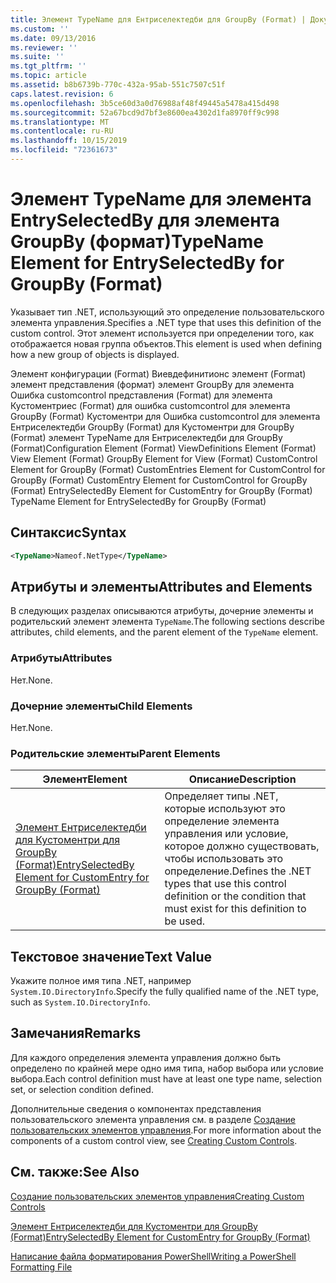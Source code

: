 ```yaml
---
title: Элемент TypeName для Ентриселектедби для GroupBy (Format) | Документация Майкрософт
ms.custom: ''
ms.date: 09/13/2016
ms.reviewer: ''
ms.suite: ''
ms.tgt_pltfrm: ''
ms.topic: article
ms.assetid: b8b6739b-770c-432a-95ab-551c7507c51f
caps.latest.revision: 6
ms.openlocfilehash: 3b5ce60d3a0d76988af48f49445a5478a415d498
ms.sourcegitcommit: 52a67bcd9d7bf3e8600ea4302d1fa8970ff9c998
ms.translationtype: MT
ms.contentlocale: ru-RU
ms.lasthandoff: 10/15/2019
ms.locfileid: "72361673"
---
```

# <a name="typename-element-for-entryselectedby-for-groupby-format"></a><span data-ttu-id="ce5e3-102">Элемент TypeName для элемента EntrySelectedBy для элемента GroupBy (формат)</span><span class="sxs-lookup"><span data-stu-id="ce5e3-102">TypeName Element for EntrySelectedBy for GroupBy (Format)</span></span>

<span data-ttu-id="ce5e3-103">Указывает тип .NET, использующий это определение пользовательского элемента управления.</span><span class="sxs-lookup"><span data-stu-id="ce5e3-103">Specifies a .NET type that uses this definition of the custom control.</span></span> <span data-ttu-id="ce5e3-104">Этот элемент используется при определении того, как отображается новая группа объектов.</span><span class="sxs-lookup"><span data-stu-id="ce5e3-104">This element is used when defining how a new group of objects is displayed.</span></span>

<span data-ttu-id="ce5e3-105">Элемент конфигурации (Format) Виевдефинитионс элемент (Format) элемент представления (формат) элемент GroupBy для элемента Ошибка customcontrol представления (Format) для элемента Кустоментриес (Format) для ошибка customcontrol для элемента GroupBy (Format) Кустоментри для Ошибка customcontrol для элемента Ентриселектедби GroupBy (Format) для Кустоментри для GroupBy (Format) элемент TypeName для Ентриселектедби для GroupBy (Format)</span><span class="sxs-lookup"><span data-stu-id="ce5e3-105">Configuration Element (Format) ViewDefinitions Element (Format) View Element (Format) GroupBy Element for View (Format) CustomControl Element for GroupBy (Format) CustomEntries Element for CustomControl for GroupBy (Format) CustomEntry Element for CustomControl for GroupBy (Format) EntrySelectedBy Element for CustomEntry for GroupBy (Format) TypeName Element for EntrySelectedBy for GroupBy (Format)</span></span>

## <a name="syntax"></a><span data-ttu-id="ce5e3-106">Синтаксис</span><span class="sxs-lookup"><span data-stu-id="ce5e3-106">Syntax</span></span>

```xml
<TypeName>Nameof.NetType</TypeName>
```

## <a name="attributes-and-elements"></a><span data-ttu-id="ce5e3-107">Атрибуты и элементы</span><span class="sxs-lookup"><span data-stu-id="ce5e3-107">Attributes and Elements</span></span>

<span data-ttu-id="ce5e3-108">В следующих разделах описываются атрибуты, дочерние элементы и родительский элемент элемента `TypeName`.</span><span class="sxs-lookup"><span data-stu-id="ce5e3-108">The following sections describe attributes, child elements, and the parent element of the `TypeName` element.</span></span>

### <a name="attributes"></a><span data-ttu-id="ce5e3-109">Атрибуты</span><span class="sxs-lookup"><span data-stu-id="ce5e3-109">Attributes</span></span>

<span data-ttu-id="ce5e3-110">Нет.</span><span class="sxs-lookup"><span data-stu-id="ce5e3-110">None.</span></span>

### <a name="child-elements"></a><span data-ttu-id="ce5e3-111">Дочерние элементы</span><span class="sxs-lookup"><span data-stu-id="ce5e3-111">Child Elements</span></span>

<span data-ttu-id="ce5e3-112">Нет.</span><span class="sxs-lookup"><span data-stu-id="ce5e3-112">None.</span></span>

### <a name="parent-elements"></a><span data-ttu-id="ce5e3-113">Родительские элементы</span><span class="sxs-lookup"><span data-stu-id="ce5e3-113">Parent Elements</span></span>

|<span data-ttu-id="ce5e3-114">Элемент</span><span class="sxs-lookup"><span data-stu-id="ce5e3-114">Element</span></span>|<span data-ttu-id="ce5e3-115">Описание</span><span class="sxs-lookup"><span data-stu-id="ce5e3-115">Description</span></span>|
|-------------|-----------------|
|[<span data-ttu-id="ce5e3-116">Элемент Ентриселектедби для Кустоментри для GroupBy (Format)</span><span class="sxs-lookup"><span data-stu-id="ce5e3-116">EntrySelectedBy Element for CustomEntry for GroupBy (Format)</span></span>](./entryselectedby-element-for-customentry-for-groupby-format.md)|<span data-ttu-id="ce5e3-117">Определяет типы .NET, которые используют это определение элемента управления или условие, которое должно существовать, чтобы использовать это определение.</span><span class="sxs-lookup"><span data-stu-id="ce5e3-117">Defines the .NET types that use this control definition or the condition that must exist for this definition to be used.</span></span>|

## <a name="text-value"></a><span data-ttu-id="ce5e3-118">Текстовое значение</span><span class="sxs-lookup"><span data-stu-id="ce5e3-118">Text Value</span></span>

<span data-ttu-id="ce5e3-119">Укажите полное имя типа .NET, например `System.IO.DirectoryInfo`.</span><span class="sxs-lookup"><span data-stu-id="ce5e3-119">Specify the fully qualified name of the .NET type, such as `System.IO.DirectoryInfo`.</span></span>

## <a name="remarks"></a><span data-ttu-id="ce5e3-120">Замечания</span><span class="sxs-lookup"><span data-stu-id="ce5e3-120">Remarks</span></span>

<span data-ttu-id="ce5e3-121">Для каждого определения элемента управления должно быть определено по крайней мере одно имя типа, набор выбора или условие выбора.</span><span class="sxs-lookup"><span data-stu-id="ce5e3-121">Each control definition must have at least one type name, selection set, or selection condition defined.</span></span>

<span data-ttu-id="ce5e3-122">Дополнительные сведения о компонентах представления пользовательского элемента управления см. в разделе [Создание пользовательских элементов управления](./creating-custom-controls.md).</span><span class="sxs-lookup"><span data-stu-id="ce5e3-122">For more information about the components of a custom control view, see [Creating Custom Controls](./creating-custom-controls.md).</span></span>

## <a name="see-also"></a><span data-ttu-id="ce5e3-123">См. также:</span><span class="sxs-lookup"><span data-stu-id="ce5e3-123">See Also</span></span>

[<span data-ttu-id="ce5e3-124">Создание пользовательских элементов управления</span><span class="sxs-lookup"><span data-stu-id="ce5e3-124">Creating Custom Controls</span></span>](./creating-custom-controls.md)

[<span data-ttu-id="ce5e3-125">Элемент Ентриселектедби для Кустоментри для GroupBy (Format)</span><span class="sxs-lookup"><span data-stu-id="ce5e3-125">EntrySelectedBy Element for CustomEntry for GroupBy (Format)</span></span>](./entryselectedby-element-for-customentry-for-groupby-format.md)

[<span data-ttu-id="ce5e3-126">Написание файла форматирования PowerShell</span><span class="sxs-lookup"><span data-stu-id="ce5e3-126">Writing a PowerShell Formatting File</span></span>](./writing-a-powershell-formatting-file.md)
